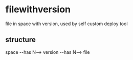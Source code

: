 # filewithversion
file in space with version, used by self custom deploy tool

## structure
space --has N--> version --has N--> file
